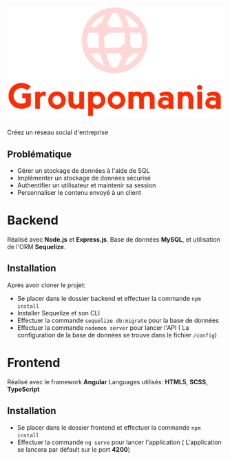 # ![desktop reservia](/frontend/src/assets/icon-above-font-rogn.png)

Créez un réseau social d'entreprise

## Problématique

- Gérer un stockage de données à l'aide de SQL
- Implémenter un stockage de données sécurisé
- Authentifier un utilisateur et maintenir sa session
- Personnaliser le contenu envoyé à un client

# Backend

Réalisé avec **Node.js** et **Express.js**.
Base de données **MySQL**, et utilisation de l'ORM **Sequelize**.

## Installation 

Après avoir cloner le projet:
- Se placer dans le dossier backend et effectuer la commande `npm install`
- Installer Sequelize et son CLI 
- Effectuer la commande `sequelize db:migrate` pour la base de données
- Effectuer la commande `nodemon server` pour lancer l'API
( La configuration de la base de données se trouve dans le fichier `/config`)

# Frontend

Réalisé avec le framework **Angular**
Languages utilisés: **HTML5**, **SCSS**, **TypeScript**

## Installation 

- Se placer dans le dossier frontend et effectuer la commande `npm install`
- Effectuer la commande `ng serve` pour lancer l'application
( L'application se lancera par défault sur le port **4200**)
